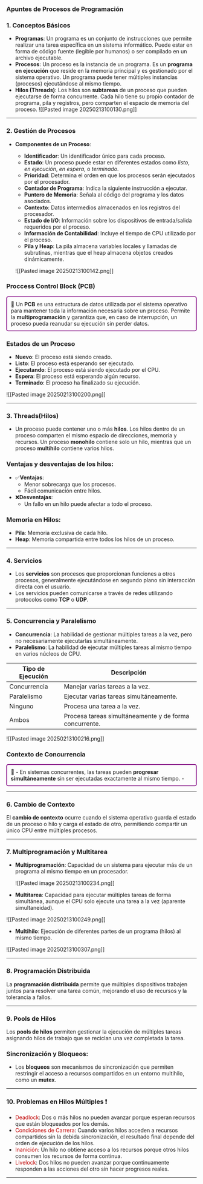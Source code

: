 ### Apuntes de Procesos de Programación

### 1. Conceptos Básicos

- **Programas**: Un programa es un conjunto de instrucciones que permite realizar una tarea específica en un sistema informático. Puede estar en forma de código fuente (legible por humanos) o ser compilado en un archivo ejecutable.
- **Procesos**: Un proceso es la instancia de un programa. Es un **programa en ejecución** que reside en la memoria principal y es gestionado por el sistema operativo. Un programa puede tener múltiples instancias (procesos) ejecutándose al mismo tiempo.
- **Hilos (Threads)**: Los hilos son **subtareas** de un proceso que pueden ejecutarse de forma concurrente. Cada hilo tiene su propio contador de programa, pila y registros, pero comparten el espacio de memoria del proceso.
![[Pasted image 20250213100130.png]]

---

### 2. Gestión de Procesos

- **Componentes de un Proceso**:
    
    - **Identificador**: Un identificador único para cada proceso.
    - **Estado**: Un proceso puede estar en diferentes estados como _listo_, _en ejecución_, _en espera_, o _terminado_.
    - **Prioridad**: Determina el orden en que los procesos serán ejecutados por el procesador.
    - **Contador de Programa**: Indica la siguiente instrucción a ejecutar.
    - **Puntero de Memoria**: Señala al código del programa y los datos asociados.
    - **Contexto**: Datos intermedios almacenados en los registros del procesador.
    - **Estado de I/O**: Información sobre los dispositivos de entrada/salida requeridos por el proceso.
    - **Información de Contabilidad**: Incluye el tiempo de CPU utilizado por el proceso.
    - **Pila y Heap**: La pila almacena variables locales y llamadas de subrutinas, mientras que el heap almacena objetos creados dinámicamente.
    
    ![[Pasted image 20250213100142.png]]
    

### **Proccess Control Block (PCB)**

<aside style="border: 2px solid purple; padding: 10px; border-radius: 5px;"> 📖
Un <b>PCB</b> es una estructura de datos utilizada por el sistema operativo para mantener toda la información necesaria sobre un proceso. Permite la <b>multiprogramación</b> y garantiza que, en caso de interrupción, un proceso pueda reanudar su ejecución sin perder datos.
</aside>

### **Estados de un Proceso**

- **Nuevo**: El proceso está siendo creado.
- **Listo**: El proceso está esperando ser ejecutado.
- **Ejecutando**: El proceso está siendo ejecutado por el CPU.
- **Espera**: El proceso está esperando algún recurso.
- **Terminado**: El proceso ha finalizado su ejecución.

![[Pasted image 20250213100200.png]]

---

### 3. **Threads(Hilos)**

- Un proceso puede contener uno o más **hilos**. Los hilos dentro de un proceso comparten el mismo espacio de direcciones, memoria y recursos. Un proceso **monohilo** contiene solo un hilo, mientras que un proceso **multihilo** contiene varios hilos.

### **Ventajas y desventajas de los hilos**:

- ✅**Ventajas**:
    - Menor sobrecarga que los procesos.
    - Fácil comunicación entre hilos.
- ❌**Desventajas**:
    - Un fallo en un hilo puede afectar a todo el proceso.

### **Memoria en Hilos**:

- **Pila**: Memoria exclusiva de cada hilo.
- **Heap**: Memoria compartida entre todos los hilos de un proceso.

---

### 4. Servicios

- Los **servicios** son procesos que proporcionan funciones a otros procesos, generalmente ejecutándose en segundo plano sin interacción directa con el usuario.
- Los servicios pueden comunicarse a través de redes utilizando protocolos como **TCP** o **UDP**.

---

### 5. Concurrencia y Paralelismo

- **Concurrencia**: La habilidad de gestionar múltiples tareas a la vez, pero no necesariamente ejecutarlas simultáneamente.
- **Paralelismo**: La habilidad de ejecutar múltiples tareas al mismo tiempo en varios núcleos de CPU.

|Tipo de Ejecución|Descripción|
|---|---|
|Concurrencia|Manejar varias tareas a la vez.|
|Paralelismo|Ejecutar varias tareas simultáneamente.|
|Ninguno|Procesa una tarea a la vez.|
|Ambos|Procesa tareas simultáneamente y de forma concurrente.|

![[Pasted image 20250213100216.png]]

### **Contexto de Concurrencia**

<aside style="border: 2px solid purple; padding: 10px; border-radius: 5px;"> 📖
- En sistemas concurrentes, las tareas pueden <b>progresar simultáneamente</b> sin ser ejecutadas exactamente al mismo tiempo. 
- </aside>

---

### 6. Cambio de Contexto

El **cambio de contexto** ocurre cuando el sistema operativo guarda el estado de un proceso o hilo y carga el estado de otro, permitiendo compartir un único CPU entre múltiples procesos.

---

### 7. Multiprogramación y Multitarea

- **Multiprogramación**: Capacidad de un sistema para ejecutar más de un programa al mismo tiempo en un procesador.
    
    ![[Pasted image 20250213100234.png]]
    
- **Multitarea**: Capacidad para ejecutar múltiples tareas de forma simultánea, aunque el CPU solo ejecute una tarea a la vez (aparente simultaneidad).

![[Pasted image 20250213100249.png]]

- **Multihilo**: Ejecución de diferentes partes de un programa (hilos) al mismo tiempo.

![[Pasted image 20250213100307.png]]

---

### 8. Programación Distribuida

La **programación distribuida** permite que múltiples dispositivos trabajen juntos para resolver una tarea común, mejorando el uso de recursos y la tolerancia a fallos.

---

### 9. Pools de Hilos

Los **pools de hilos** permiten gestionar la ejecución de múltiples tareas asignando hilos de trabajo que se reciclan una vez completada la tarea.

### **Sincronización y Bloqueos**:

- Los **bloqueos** son mecanismos de sincronización que permiten restringir el acceso a recursos compartidos en un entorno multihilo, como un **mutex**.

---

### 10. Problemas en Hilos Múltiples ❗

- <span style="color:rgb(192, 0, 0)">Deadlock</span>: Dos o más hilos no pueden avanzar porque esperan recursos que están bloqueados por los demás.
- <span style="color:rgb(192, 0, 0)">Condiciones de Carrera</span>: Cuando varios hilos acceden a recursos compartidos sin la debida sincronización, el resultado final depende del orden de ejecución de los hilos.
- <span style="color:rgb(192, 0, 0)">Inanición</span>: Un hilo no obtiene acceso a los recursos porque otros hilos consumen los recursos de forma continua.
- <span style="color:rgb(192, 0, 0)">Livelock</span>: Dos hilos no pueden avanzar porque continuamente responden a las acciones del otro sin hacer progresos reales.

---
